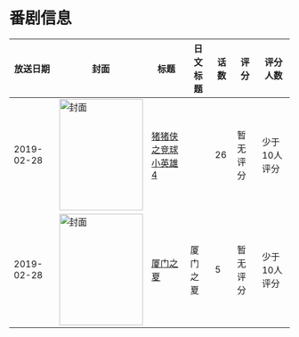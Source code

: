 # 番剧信息

|放送日期|封面|标题|日文标题|话数|评分|评分人数|
|---|---|---|---|---|---|---|
|2019-02-28|<img src="https://lain.bgm.tv/pic/cover/c/19/b4/384737_q2QON.jpg" alt="封面" style="width:150px;height:200px;object-fit:cover;">|[猪猪侠之竞球小英雄 4](https://bangumi.tv/subject/384737)||26|暂无评分|少于10人评分|
|2019-02-28|<img src="https://lain.bgm.tv/pic/cover/c/25/1d/311819_pNV6s.jpg" alt="封面" style="width:150px;height:200px;object-fit:cover;">|[厦门之夏](https://bangumi.tv/subject/311819)|厦门之夏|5|暂无评分|少于10人评分|
